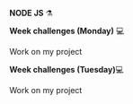 **NODE JS** ⚗️

**Week challenges (Monday)** 💻

Work on my project

**Week challenges (Tuesday)**💻

Work on my project
